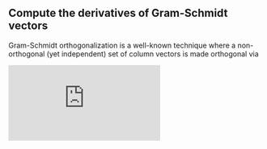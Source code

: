 ## Compute the derivatives of Gram-Schmidt vectors

Gram-Schmidt orthogonalization is a well-known technique where a non-orthogonal (yet independent) set of column vectors is made orthogonal via

![equation](https://latex.codecogs.com/svg.latex?%5Cbegin%7Balign%7D%20%7B%5Cbf%20w%7D_i%20%3D%20%7B%5Cbf%20q%7D_i%20-%20%5Csum_%7Bj%3D1%7D%5E%7Bi-1%7D%5Cleft%28%5Cfrac%7B%7B%5Cbf%20w%7D_j%5ET%7B%5Cbf%20q%7D_i%7D%7B%7B%5Cbf%20w%7D_j%5ET%7B%5Cbf%20w%7D_j%7D%5Cright%29%7B%5Cbf%20w%7D_j%2C%20%5Cquad%20i%20%3D%201%2C%5Ccdots%2C%20d.%20%5Cend%7Balign%7D)

